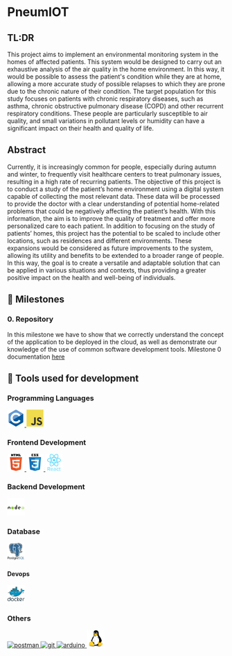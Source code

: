 # PneumIOT

## TL:DR

This project aims to implement an environmental monitoring system in the homes of affected patients.
This system would be designed to carry out an exhaustive analysis of the air quality in the home environment. In this way, it would be possible to assess the patient's condition while they are at home, allowing a more accurate study of possible relapses to which they are prone due to the chronic nature of their condition.
The target population for this study focuses on patients with chronic respiratory diseases, such as asthma, chronic obstructive pulmonary disease (COPD) and other recurrent respiratory conditions. These people are particularly susceptible to air quality, and small variations in pollutant levels or humidity can have a significant impact on their health and quality of life.

## Abstract

Currently, it is increasingly common for people, especially during autumn
and winter, to frequently visit healthcare centers to treat pulmonary issues,
resulting in a high rate of recurring patients. The objective of this project is
to conduct a study of the patient’s home environment using a digital system
capable of collecting the most relevant data. These data will be processed
to provide the doctor with a clear understanding of potential home-related
problems that could be negatively affecting the patient’s health. With this
information, the aim is to improve the quality of treatment and offer more
personalized care to each patient.
In addition to focusing on the study of patients’ homes, this project
has the potential to be scaled to include other locations, such as residences
and different environments. These expansions would be considered as future
improvements to the system, allowing its utility and benefits to be extended
to a broader range of people. In this way, the goal is to create a versatile and
adaptable solution that can be applied in various situations and contexts,
thus providing a greater positive impact on the health and well-being of
individuals.

## :rocket: Milestones

### 0. Repository

In this milestone we have to show that we correctly understand the concept of the application to be deployed in the cloud, as well as demonstrate our knowledge of the use of common software development tools. Milestone 0 documentation [here](docs/Milestones/0_Repository/0_Repository.md)


## :hammer: Tools used for development

### Programming Languages
<a href="https://www.cprogramming.com/" target="_blank" rel="noreferrer"> <img src="https://raw.githubusercontent.com/devicons/devicon/master/icons/c/c-original.svg" alt="c" width="40" height="40"/> </a> 
<a href="https://developer.mozilla.org/en-US/docs/Web/JavaScript" target="_blank" rel="noreferrer"> <img src="https://raw.githubusercontent.com/devicons/devicon/master/icons/javascript/javascript-original.svg" alt="javascript" width="40" height="40"/> </a> 


### Frontend Development
<a href="https://www.w3.org/html/" target="_blank" rel="noreferrer"> <img src="https://raw.githubusercontent.com/devicons/devicon/master/icons/html5/html5-original-wordmark.svg" alt="html5" width="40" height="40"/> </a> 
<a href="https://www.w3schools.com/css/" target="_blank" rel="noreferrer"> <img src="https://raw.githubusercontent.com/devicons/devicon/master/icons/css3/css3-original-wordmark.svg" alt="css3" width="40" height="40"/> </a> 
<a href="https://reactjs.org/" target="_blank" rel="noreferrer"> <img src="https://raw.githubusercontent.com/devicons/devicon/master/icons/react/react-original-wordmark.svg" alt="react" width="40" height="40"/> </a> 

### Backend Development
<a href="https://nodejs.org" target="_blank" rel="noreferrer"> <img src="https://raw.githubusercontent.com/devicons/devicon/master/icons/nodejs/nodejs-original-wordmark.svg" alt="nodejs" width="40" height="40"/> </a>

### Database
<a href="https://www.postgresql.org" target="_blank" rel="noreferrer"> <img src="https://raw.githubusercontent.com/devicons/devicon/master/icons/postgresql/postgresql-original-wordmark.svg" alt="postgresql" width="40" height="40"/> </a> 

#### Devops
<a href="https://www.docker.com/" target="_blank" rel="noreferrer"> <img src="https://raw.githubusercontent.com/devicons/devicon/master/icons/docker/docker-original-wordmark.svg" alt="docker" width="40" height="40"/> </a> 

### Others
<a href="https://postman.com" target="_blank" rel="noreferrer"> <img src="https://www.vectorlogo.zone/logos/getpostman/getpostman-icon.svg" alt="postman" width="40" height="40"/> </a> 
<a href="https://git-scm.com/" target="_blank" rel="noreferrer"> <img src="https://www.vectorlogo.zone/logos/git-scm/git-scm-icon.svg" alt="git" width="40" height="40"/> </a>
<a href="https://www.arduino.cc/" target="_blank" rel="noreferrer"> <img src="https://cdn.worldvectorlogo.com/logos/arduino-1.svg" alt="arduino" width="40" height="40"/> </a> 
<a href="https://www.linux.org/" target="_blank" rel="noreferrer"> <img src="https://raw.githubusercontent.com/devicons/devicon/master/icons/linux/linux-original.svg" alt="linux" width="40" height="40"/> </a>